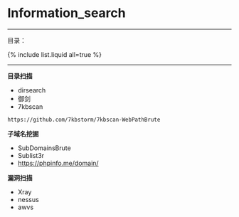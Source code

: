 # Information_search

---

目录：

{% include list.liquid all=true %}

---
**目录扫描**
- dirsearch
- 御剑
- 7kbscan
```
https://github.com/7kbstorm/7kbscan-WebPathBrute
```

**子域名挖掘**
- SubDomainsBrute
- Sublist3r
- https://phpinfo.me/domain/

**漏洞扫描**

- Xray
- nessus
- awvs

